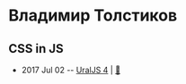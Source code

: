 # Владимир Толстиков

## CSS in JS
- 2017 Jul 02 -- [UralJS 4](https://www.youtube.com/watch?v=5HI7g3k0Ues)  | [:notebook:](https://original001.github.io/reveal.js/)  

